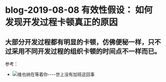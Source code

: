 # blog-2019-08-08  有效性假设： 如何发现开发过程卡顿真正的原因

## 大部分开发过程都有明显的卡顿，仿佛便秘一样，只不过采用不同开发过程的组织卡顿的时间点不一样而已。





参考：
+ ![维也纳在等着你----世上没有加班这回事](https://yanbin.blog/vienna-waiting-for-you/)
